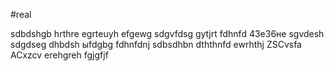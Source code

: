 #real

sdbdshgb
hrthre
egrteuyh
efgewg
sdgvfdsg
gytjrt
fdhnfd
43е36не
sgvdesh
sdgdseg
dhbdsh
ыfdgbg
fdhnfdnj
sdbsdhbn
dththnfd
ewrhthj
ZSCvsfa
ACxzcv
erehgreh
fgjgfjf
